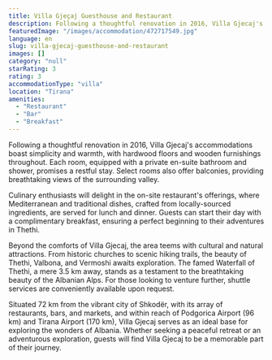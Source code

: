 ```yaml
---
title: Villa Gjeçaj Guesthouse and Restaurant
description: Following a thoughtful renovation in 2016, Villa Gjecaj's accommodations boast simplicity and warmth, with hardwood floors and wooden furnishings throughout. Ea
featuredImage: "/images/accommodation/472717549.jpg"
language: en
slug: villa-gjecaj-guesthouse-and-restaurant
images: []
category: "null"
starRating: 3
rating: 3
accommodationType: "villa"
location: "Tirana"
amenities:
  - "Restaurant"
  - "Bar"
  - "Breakfast"
---
```


Following a thoughtful renovation in 2016, Villa Gjecaj's accommodations boast simplicity and warmth, with hardwood floors and wooden furnishings throughout. Each room, equipped with a private en-suite bathroom and shower, promises a restful stay. Select rooms also offer balconies, providing breathtaking views of the surrounding valley.

Culinary enthusiasts will delight in the on-site restaurant's offerings, where Mediterranean and traditional dishes, crafted from locally-sourced ingredients, are served for lunch and dinner. Guests can start their day with a complimentary breakfast, ensuring a perfect beginning to their adventures in Thethi.

Beyond the comforts of Villa Gjecaj, the area teems with cultural and natural attractions. From historic churches to scenic hiking trails, the beauty of Thethi, Valbona, and Vermoshi awaits exploration. The famed Waterfall of Thethi, a mere 3.5 km away, stands as a testament to the breathtaking beauty of the Albanian Alps. For those looking to venture further, shuttle services are conveniently available upon request.

Situated 72 km from the vibrant city of Shkodër, with its array of restaurants, bars, and markets, and within reach of Podgorica Airport (96 km) and Tirana Airport (170 km), Villa Gjecaj serves as an ideal base for exploring the wonders of Albania. Whether seeking a peaceful retreat or an adventurous exploration, guests will find Villa Gjecaj to be a memorable part of their journey.


